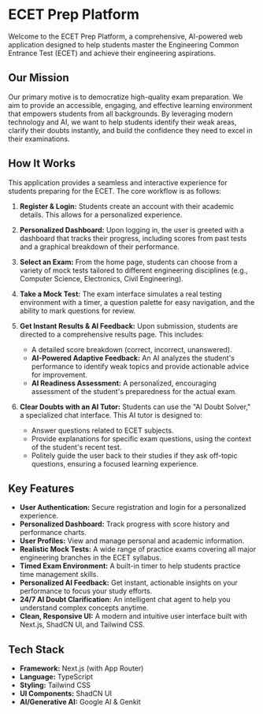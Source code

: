 # ECET Prep Platform

Welcome to the ECET Prep Platform, a comprehensive, AI-powered web application designed to help students master the Engineering Common Entrance Test (ECET) and achieve their engineering aspirations.

## Our Mission

Our primary motive is to democratize high-quality exam preparation. We aim to provide an accessible, engaging, and effective learning environment that empowers students from all backgrounds. By leveraging modern technology and AI, we want to help students identify their weak areas, clarify their doubts instantly, and build the confidence they need to excel in their examinations.

## How It Works

This application provides a seamless and interactive experience for students preparing for the ECET. The core workflow is as follows:

1.  **Register & Login:** Students create an account with their academic details. This allows for a personalized experience.

2.  **Personalized Dashboard:** Upon logging in, the user is greeted with a dashboard that tracks their progress, including scores from past tests and a graphical breakdown of their performance.

3.  **Select an Exam:** From the home page, students can choose from a variety of mock tests tailored to different engineering disciplines (e.g., Computer Science, Electronics, Civil Engineering).

4.  **Take a Mock Test:** The exam interface simulates a real testing environment with a timer, a question palette for easy navigation, and the ability to mark questions for review.

5.  **Get Instant Results & AI Feedback:** Upon submission, students are directed to a comprehensive results page. This includes:
    *   A detailed score breakdown (correct, incorrect, unanswered).
    *   **AI-Powered Adaptive Feedback:** An AI analyzes the student's performance to identify weak topics and provide actionable advice for improvement.
    *   **AI Readiness Assessment:** A personalized, encouraging assessment of the student's preparedness for the actual exam.

6.  **Clear Doubts with an AI Tutor:** Students can use the "AI Doubt Solver," a specialized chat interface. This AI tutor is designed to:
    *   Answer questions related to ECET subjects.
    *   Provide explanations for specific exam questions, using the context of the student's recent test.
    *   Politely guide the user back to their studies if they ask off-topic questions, ensuring a focused learning experience.

## Key Features

-   **User Authentication:** Secure registration and login for a personalized experience.
-   **Personalized Dashboard:** Track progress with score history and performance charts.
-   **User Profiles:** View and manage personal and academic information.
-   **Realistic Mock Tests:** A wide range of practice exams covering all major engineering branches in the ECET syllabus.
-   **Timed Exam Environment:** A built-in timer to help students practice time management skills.
-   **Personalized AI Feedback:** Get instant, actionable insights on your performance to focus your study efforts.
-   **24/7 AI Doubt Clarification:** An intelligent chat agent to help you understand complex concepts anytime.
-   **Clean, Responsive UI:** A modern and intuitive user interface built with Next.js, ShadCN UI, and Tailwind CSS.

## Tech Stack

-   **Framework:** Next.js (with App Router)
-   **Language:** TypeScript
-   **Styling:** Tailwind CSS
-   **UI Components:** ShadCN UI
-   **AI/Generative AI:** Google AI & Genkit
